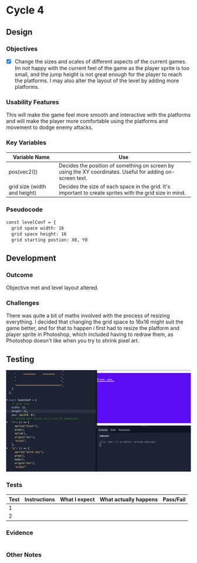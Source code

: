 # Cycle 4

## Design

### Objectives

* [x] Change the sizes and scales of different aspects of the current games. Im not happy with the current feel of the game as the player sprite is too small, and the jump height is not great enough for the player to reach the platforms. I may also alter the layout of the level by adding more platforms.

### Usability Features

This will make the game feel more smooth and interactive with the platforms and will make the player more comfortable using the platforms and movement to dodge enemy attacks.

### Key Variables

| Variable Name                | Use                                                                                                        |
| ---------------------------- | ---------------------------------------------------------------------------------------------------------- |
| pos(vec2())                  | Decides the position of something on screen by using the XY coordinates. Useful for adding on-screen text. |
| grid size (width and height) | Decides the size of each space in the grid. It's important to create sprites with the grid size in mind.   |

### Pseudocode

```
const levelConf = {
  grid space width: 16
  grid space height: 16
  grid starting postion: X0, Y0
```

## Development

### Outcome

Objective met and level layout altered.



### Challenges

There was quite a bit of maths involved with the process of resizing everything. I decided that changing the grid space to 16x16 might suit the game better, and for that to happen i first had to resize the platform and player sprite in Photoshop, which included having to redraw them, as Photoshop doesn't like when you try to shrink pixel art.&#x20;

## Testing



![](<../.gitbook/assets/Screenshot 2022-07-01 at 10.42.44.png>)

### Tests

| Test | Instructions | What I expect | What actually happens | Pass/Fail |
| ---- | ------------ | ------------- | --------------------- | --------- |
| 1    |              |               |                       |           |
| 2    |              |               |                       |           |

### Evidence

```
```

### Other Notes


